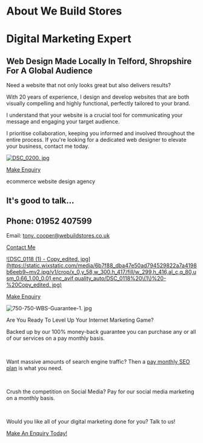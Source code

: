# About We Build Stores


# Digital Marketing Expert

## Web Design Made Locally In Telford, Shropshire For A Global Audience

Need a website that not only looks great but also delivers results?

With 20 years of experience, I design and develop websites that are both visually compelling and highly functional, perfectly tailored to your brand.

I understand that your website is a crucial tool for communicating your message and engaging your target audience.

I prioritise collaboration, keeping you informed and involved throughout the entire process. If you're looking for a dedicated web designer to elevate your business, contact me today.

[![DSC_0200. jpg](https://static.wixstatic.com/media/6b7f88_7b1ea0a54a034eeda6325001d992261e~mv2.jpg/v1/crop/x_0,y_0,w_2204,h_3065/fill/w_299,h_416,al_c,q_80,usm_0.66_1.00_0.01,enc_avif,quality_auto/DSC_0200.jpg)](https://www.webuildstores.co.uk/website-design)

[Make Enquiry](https://www.webuildstores.co.uk/contact)

ecommerce website design agency

## It's good to talk...

## Phone: 01952 407599 
 
Email: [tony. cooper@webuildstores.co.uk](mailto:tony.cooper@webuildstores.co.uk)

[Contact Me](https://www.webuildstores.co.uk/post/project-management-guide)

[![DSC_0118 \(1\) - Copy_edited. jpg](https://static.wixstatic.com/media/6b7f88_dba47e50ad794529822a7a4198b6eeb9~mv2.jpg/v1/crop/x_0,y_58,w_300,h_417/fill/w_299,h_416,al_c,q_80,usm_0.66_1.00_0.01,enc_avif,quality_auto/DSC_0118%20\(1\)%20-%20Copy_edited. jpg)](https://www.webuildstores.co.uk/website-design)

[Make Enquiry](https://www.webuildstores.co.uk/contact)

![750-750-WBS-Guarantee-1. jpg](https://static.wixstatic.com/media/6b7f88_a675ac7772b54b729fec8f6a16b92078~mv2.jpg/v1/fill/w_157,h_149,al_c,q_80,usm_0.66_1.00_0.01,enc_avif,quality_auto/750-750-WBS-Guarantee-1.jpg)

Are You Ready To Level Up Your Internet Marketing Game?

Backed up by our 100% money-back guarantee you can purchase any or all of our services on a pay monthly basis.

​

Want massive amounts of search engine traffic? Then a [pay monthly SEO plan](https://www.webuildstores.co.uk/seo-copywriting) is what you need.

​

Crush the competition on Social Media? Pay for our social media marketing on a monthly basis.

​

Would you like all of your digital marketing done for you? Talk to us!

[Make An Enquiry Today!](https://www.webuildstores.co.uk/contact)
